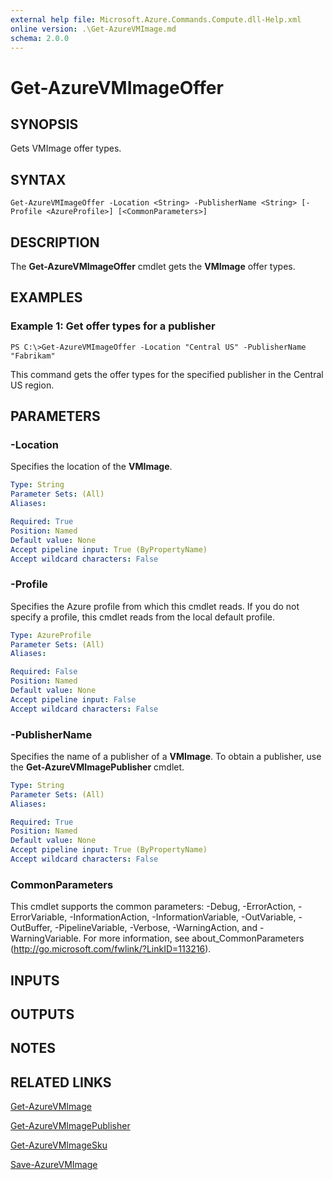 ```yaml
---
external help file: Microsoft.Azure.Commands.Compute.dll-Help.xml
online version: .\Get-AzureVMImage.md
schema: 2.0.0
---
```


# Get-AzureVMImageOffer

## SYNOPSIS
Gets VMImage offer types.

## SYNTAX

```
Get-AzureVMImageOffer -Location <String> -PublisherName <String> [-Profile <AzureProfile>] [<CommonParameters>]
```

## DESCRIPTION
The **Get-AzureVMImageOffer** cmdlet gets the **VMImage** offer types.

## EXAMPLES

### Example 1: Get offer types for a publisher
```
PS C:\>Get-AzureVMImageOffer -Location "Central US" -PublisherName "Fabrikam"
```

This command gets the offer types for the specified publisher in the Central US region.

## PARAMETERS

### -Location
Specifies the location of the **VMImage**.

```yaml
Type: String
Parameter Sets: (All)
Aliases: 

Required: True
Position: Named
Default value: None
Accept pipeline input: True (ByPropertyName)
Accept wildcard characters: False
```

### -Profile
Specifies the Azure profile from which this cmdlet reads.
If you do not specify a profile, this cmdlet reads from the local default profile.

```yaml
Type: AzureProfile
Parameter Sets: (All)
Aliases: 

Required: False
Position: Named
Default value: None
Accept pipeline input: False
Accept wildcard characters: False
```

### -PublisherName
Specifies the name of a publisher of a **VMImage**.
To obtain a publisher, use the **Get-AzureVMImagePublisher** cmdlet.

```yaml
Type: String
Parameter Sets: (All)
Aliases: 

Required: True
Position: Named
Default value: None
Accept pipeline input: True (ByPropertyName)
Accept wildcard characters: False
```

### CommonParameters
This cmdlet supports the common parameters: -Debug, -ErrorAction, -ErrorVariable, -InformationAction, -InformationVariable, -OutVariable, -OutBuffer, -PipelineVariable, -Verbose, -WarningAction, and -WarningVariable. For more information, see about_CommonParameters (http://go.microsoft.com/fwlink/?LinkID=113216).

## INPUTS

## OUTPUTS

## NOTES

## RELATED LINKS

[Get-AzureVMImage](.\Get-AzureVMImage.md)

[Get-AzureVMImagePublisher](.\Get-AzureVMImagePublisher.md)

[Get-AzureVMImageSku](.\Get-AzureVMImageSku.md)

[Save-AzureVMImage](.\Save-AzureVMImage.md)

